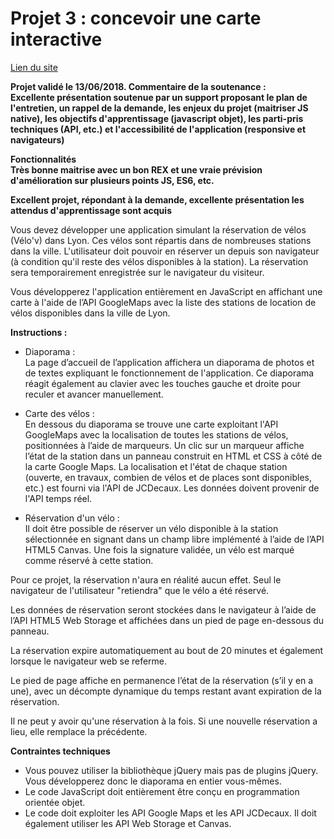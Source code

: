 # Projet 3 : concevoir une carte interactive

[Lien du site](http://velos.cecile-thienard.fr/) 

**Projet validé le 13/06/2018. Commentaire de la soutenance :  
Excellente présentation soutenue par un support proposant le plan de l'entretien, un rappel de la demande, les enjeux du projet (maitriser JS native), les objectifs d'apprentissage (javascript objet), les parti-pris techniques (API, etc.) et l'accessibilité de l'application (responsive et navigateurs)**

**Fonctionnalités  
Très bonne maitrise avec un bon REX et une vraie prévision d'amélioration sur plusieurs points JS, ES6, etc.**

**Excellent projet, répondant à la demande, excellente présentation les attendus d'apprentissage sont acquis**

Vous devez développer une application simulant la réservation de vélos (Vélo'v) dans Lyon. Ces vélos sont répartis dans de nombreuses stations dans la ville. L'utilisateur doit pouvoir en réserver un depuis son navigateur (à condition qu'il reste des vélos disponibles à la station). La réservation sera temporairement enregistrée sur le navigateur du visiteur.

Vous développerez l'application entièrement en JavaScript en affichant une carte à l'aide de l’API GoogleMaps avec la liste des stations de location de vélos disponibles dans la ville de Lyon.

**Instructions :**
* Diaporama :  
La page d’accueil de l’application affichera un diaporama de photos et de textes expliquant le fonctionnement de l'application. Ce diaporama réagit également au clavier avec les touches gauche et droite pour reculer et avancer manuellement.

* Carte des vélos :  
En dessous du diaporama se trouve une carte exploitant l'API GoogleMaps avec la localisation de toutes les stations de vélos, positionnées à l’aide de marqueurs.
Un clic sur un marqueur affiche l’état de la station dans un panneau construit en HTML et CSS à côté de la carte Google Maps. La localisation et l'état de chaque station (ouverte, en travaux, combien de vélos et de places sont disponibles, etc.) est fourni via l'API de JCDecaux. Les données doivent provenir de l'API temps réel.

* Réservation d'un vélo :  
Il doit être possible de réserver un vélo disponible à la station sélectionnée en signant dans un champ libre implémenté à l’aide de l’API HTML5 Canvas. Une fois la signature validée, un vélo est marqué comme réservé à cette station.

Pour ce projet, la réservation n'aura en réalité aucun effet. Seul le navigateur de l'utilisateur "retiendra" que le vélo a été réservé.

Les données de réservation seront stockées dans le navigateur à l’aide de l’API HTML5 Web Storage et affichées dans un pied de page en­-dessous du panneau.

La réservation expire automatiquement au bout de 20 minutes et également lorsque le navigateur web se referme.

Le pied de page affiche en permanence l’état de la réservation (s’il y en a une), avec un décompte dynamique du temps restant avant expiration de la réservation.

Il ne peut y avoir qu'une réservation à la fois. Si une nouvelle réservation a lieu, elle remplace la précédente.

**Contraintes techniques**  
* Vous pouvez utiliser la bibliothèque jQuery mais pas de plugins jQuery. Vous développerez donc le diaporama en entier vous-mêmes.
* Le code JavaScript doit entièrement être conçu en programmation orientée objet. 
* Le code doit exploiter les API Google Maps et les API JCDecaux. Il doit également utiliser les API Web Storage et Canvas.
